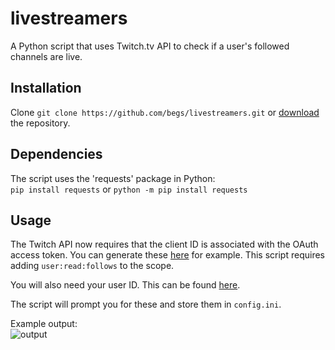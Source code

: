 # livestreamers
A Python script that uses Twitch.tv API to check if a user's followed channels are live.

## Installation
Clone ```git clone https://github.com/begs/livestreamers.git``` or [download](https://github.com/begs/livestreamers/archive/master.zip) the repository.

## Dependencies
The script uses the 'requests' package in Python:  
```pip install requests```
or ```python -m pip install requests```

## Usage
The Twitch API now requires that the client ID is associated with the OAuth access token. 
You can generate these [here](https://twitchtokengenerator.com/) for example. This script requires adding ```user:read:follows``` to the scope.

You will also need your user ID. This can be found [here](https://www.streamweasels.com/tools/convert-twitch-username-to-user-id/).

The script will prompt you for these and store them in ```config.ini```.

Example output:  
![output](https://i.imgur.com/0Cb48t8.gif)

